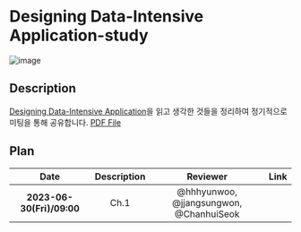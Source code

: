 # **Designing Data-Intensive Application-study**
![image](https://github.com/WhiteKow/Designing-Data-Intensive-Applications/assets/37402136/f437c0bf-7a0c-4aa6-a8fa-9a3d98661686)

## Description

[Designing Data-Intensive Application]([http://www.yes24.com/Product/Goods/89520426?pid=123487&cosemkid=go15662050284987182&gclid=Cj0KCQiA-JacBhC0ARIsAIxybyPyDK8BklZr200ul93IjkmvxgZhqYCJZnaTSLpS6oetkZ4k1JU2A4QaArRqEALw_wcB](https://www.oreilly.com/library/view/designing-data-intensive-applications/9781491903063/))을 읽고 생각한 것들을 정리하여 정기적으로 미팅을 통해 공유합니다.
[PDF File]([https://github.com/jeffrey-xiao/papers/blob/master/textbooks/designing-data-intensive-applications.pdf](https://github.com/ms2ag16/Books/blob/master/Designing%20Data-Intensive%20Applications%20-%20Martin%20Kleppmann.pdf))

## Plan

|           Date            |     Description     |                Reviewer                 |                                                                                     Link                                                                                     |
| :-----------------------: | :-----------------: | :-------------------------------------: | :--------------------------------------------------------------------------------------------------------------------------------------------------------------------------: |
| **2023-06-30(Fri)/09:00** |  Ch.1   | @hhhyunwoo, @jjangsungwon, @ChanhuiSeok |  |
